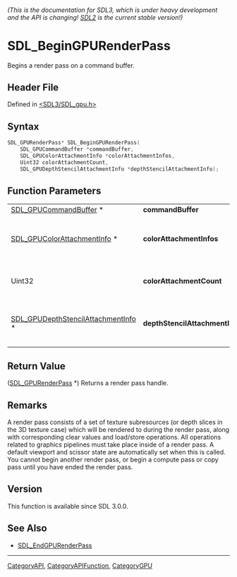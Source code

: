 ###### (This is the documentation for SDL3, which is under heavy development and the API is changing! [SDL2](https://wiki.libsdl.org/SDL2/) is the current stable version!)
# SDL_BeginGPURenderPass

Begins a render pass on a command buffer.

## Header File

Defined in [<SDL3/SDL_gpu.h>](https://github.com/libsdl-org/SDL/blob/main/include/SDL3/SDL_gpu.h)

## Syntax

```c
SDL_GPURenderPass* SDL_BeginGPURenderPass(
    SDL_GPUCommandBuffer *commandBuffer,
    SDL_GPUColorAttachmentInfo *colorAttachmentInfos,
    Uint32 colorAttachmentCount,
    SDL_GPUDepthStencilAttachmentInfo *depthStencilAttachmentInfo);
```

## Function Parameters

|                                                                          |                                |                                                                                       |
| ------------------------------------------------------------------------ | ------------------------------ | ------------------------------------------------------------------------------------- |
| [SDL_GPUCommandBuffer](SDL_GPUCommandBuffer) *                           | **commandBuffer**              | a command buffer.                                                                     |
| [SDL_GPUColorAttachmentInfo](SDL_GPUColorAttachmentInfo) *               | **colorAttachmentInfos**       | an array of texture subresources with corresponding clear values and load/store ops.  |
| Uint32                                                                   | **colorAttachmentCount**       | the number of color attachments in the colorAttachmentInfos array.                    |
| [SDL_GPUDepthStencilAttachmentInfo](SDL_GPUDepthStencilAttachmentInfo) * | **depthStencilAttachmentInfo** | a texture subresource with corresponding clear value and load/store ops, may be NULL. |

## Return Value

([SDL_GPURenderPass](SDL_GPURenderPass) *) Returns a render pass handle.

## Remarks

A render pass consists of a set of texture subresources (or depth slices in
the 3D texture case) which will be rendered to during the render pass,
along with corresponding clear values and load/store operations. All
operations related to graphics pipelines must take place inside of a render
pass. A default viewport and scissor state are automatically set when this
is called. You cannot begin another render pass, or begin a compute pass or
copy pass until you have ended the render pass.

## Version

This function is available since SDL 3.0.0.

## See Also

- [SDL_EndGPURenderPass](SDL_EndGPURenderPass)

----
[CategoryAPI](CategoryAPI), [CategoryAPIFunction](CategoryAPIFunction), [CategoryGPU](CategoryGPU)

